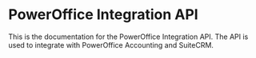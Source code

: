 # PowerOffice Integration API

This is the documentation for the PowerOffice Integration API. The API is used to integrate with PowerOffice Accounting and SuiteCRM.
